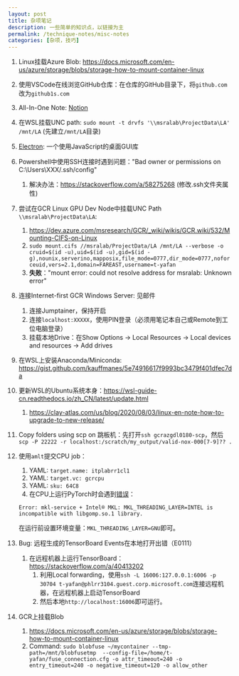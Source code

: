 ```yaml
---
layout: post
title: 杂项笔记
description: 一些简单的知识点，以链接为主
permalink: /technique-notes/misc-notes
categories: [杂项，技巧]
---
```


1. Linux挂载Azure Blob: <https://docs.microsoft.com/en-us/azure/storage/blobs/storage-how-to-mount-container-linux>
2. 使用VSCode在线浏览GitHub仓库：在仓库的GitHub目录下，将`github.com`改为`github1s.com`
3. All-In-One Note: [Notion](https://www.notion.so/zh-cn)
4. 在WSL挂载UNC path: `sudo mount -t drvfs '\\msralab\ProjectData\LA' /mnt/LA` (先建立`/mnt/LA`目录)
5. [Electron](https://www.electronjs.org/): 一个使用JavaScript的桌面GUI库
6. Powershell中使用SSH连接时遇到问题："Bad owner or permissions on C:\Users\XXX/.ssh/config"
   1. 解决办法：<https://stackoverflow.com/a/58275268> (修改.ssh文件夹属性)
7. 尝试在GCR Linux GPU Dev Node中挂载UNC Path `\\msralab\ProjectData\LA`:
   1. <https://dev.azure.com/msresearch/GCR/_wiki/wikis/GCR.wiki/532/Mounting-CIFS-on-Linux>
   2. `sudo mount.cifs //msralab/ProjectData/LA /mnt/LA --verbose -o cruid=$(id -u),uid=$(id -u),gid=$(id -g),nounix,serverino,mapposix,file_mode=0777,dir_mode=0777,noforceuid,vers=2.1,domain=FAREAST,username=t-yafan`
   3. **失败**："mount error: could not resolve address for msralab: Unknown error"
8. 连接Internet-first GCR Windows Server: 见邮件
   1. 连接Jumptainer，保持开启
   2. 连接`localhost:XXXXX`，使用PIN登录（必须用笔记本自己或Remote到工位电脑登录）
   3. 挂载本地Drive：在Show Options -> Local Resources -> Local devices and resources -> Add drives
9. 在WSL上安装Anaconda/Miniconda: <https://gist.github.com/kauffmanes/5e74916617f9993bc3479f401dfec7da>
10. 更新WSL的Ubuntu系统本身：<https://wsl-guide-cn.readthedocs.io/zh_CN/latest/update.html>
    1. <https://clay-atlas.com/us/blog/2020/08/03/linux-en-note-how-to-upgrade-to-new-release/>
11. Copy folders using scp on 跳板机：先打开`ssh gcrazgdl0180-scp`，然后`scp -P 22222 -r localhost:/scratch/my_output/valid-nox-000[7-9]?? .`
12. 使用`amlt`提交CPU job：
    1. YAML: `target.name: itplabrr1cl1`
    2. YAML: `target.vc: gcrcpu`
    3. YAML: `sku: 64C8`
    4. 在CPU上运行PyTorch时会遇到[错误](https://github.com/pytorch/pytorch/issues/37377)：

      ```text
      Error: mkl-service + Intel® MKL: MKL_THREADING_LAYER=INTEL is incompatible with libgomp.so.1 library.
      ```

      在运行前设置环境变量：`MKL_THREADING_LAYER=GNU`即可。
13. Bug: 远程生成的TensorBoard Events在本地打开出错（E0111）
    1. 在远程机器上运行TensorBoard：<https://stackoverflow.com/a/40413202>
       1. 利用Local forwarding，使用`ssh -L 16006:127.0.0.1:6006 -p 30704 t-yafan@phlrr3104.guest.corp.microsoft.com`连接远程机器，在远程机器上启动TensorBoard
       2. 然后本地`http://localhost:16006`即可运行。
14. GCR上挂载Blob
    1. <https://docs.microsoft.com/en-us/azure/storage/blobs/storage-how-to-mount-container-linux>
    2. Command: `sudo blobfuse ~/mycontainer --tmp-path=/mnt/blobfusetmp  --config-file=/home/t-yafan/fuse_connection.cfg -o attr_timeout=240 -o entry_timeout=240 -o negative_timeout=120 -o allow_other`
